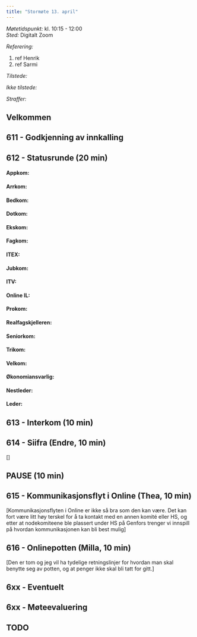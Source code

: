 ```yaml
---
title: "Stormøte 13. april"
---
```


*Møtetidspunkt:* kl. 10:15 - 12:00  
*Sted:* Digitalt Zoom  

*Referering:*  
1. ref Henrik  
2. ref Sarmi  

*Tilstede:* 

*Ikke tilstede:*  

*Straffer:*  

## Velkommen  

## 611 - Godkjenning av innkalling  

## 612 - Statusrunde (20 min)  

#### Appkom:  

#### Arrkom:  

#### Bedkom:  

#### Dotkom:  

#### Ekskom:  

#### Fagkom:  

#### ITEX:  

#### Jubkom:  

#### ITV:  

#### Online IL:  

#### Prokom:  

#### Realfagskjelleren:  

#### Seniorkom:  

#### Trikom:  

#### Velkom:  

#### Økonomiansvarlig:  

#### Nestleder:  

#### Leder:  

## 613 - Interkom (10 min)  

## 614 - Siifra (Endre, 10 min)  
[]

## PAUSE (10 min)  

## 615 - Kommunikasjonsflyt i Online (Thea, 10 min)
[Kommunikasjonsflyten i Online er ikke så bra som den kan være. Det kan fort være litt høy terskel for å ta kontakt med en annen komité eller HS, og etter at nodekomiteene ble plassert under HS på Genfors trenger vi innspill på hvordan kommunikasjonen kan bli best mulig]

## 616 - Onlinepotten (Milla, 10 min)
[Den er tom og jeg vil ha tydelige retningslinjer for hvordan man skal benytte seg av potten, og at penger ikke skal bli tatt for gitt.]

## 6xx - Eventuelt  

## 6xx - Møteevaluering  

## TODO